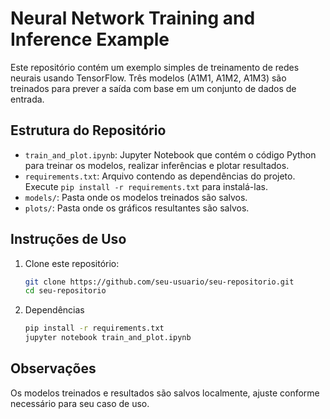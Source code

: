 # Neural Network Training and Inference Example

Este repositório contém um exemplo simples de treinamento de redes neurais usando TensorFlow. Três modelos (A1M1, A1M2, A1M3) são treinados para prever a saída com base em um conjunto de dados de entrada.

## Estrutura do Repositório

- `train_and_plot.ipynb`: Jupyter Notebook que contém o código Python para treinar os modelos, realizar inferências e plotar resultados.
- `requirements.txt`: Arquivo contendo as dependências do projeto. Execute `pip install -r requirements.txt` para instalá-las.
- `models/`: Pasta onde os modelos treinados são salvos.
- `plots/`: Pasta onde os gráficos resultantes são salvos.

## Instruções de Uso

1. Clone este repositório:

   ```bash
   git clone https://github.com/seu-usuario/seu-repositorio.git
   cd seu-repositorio

2. Dependências
   ```bash
   pip install -r requirements.txt
   jupyter notebook train_and_plot.ipynb


## Observações

Os modelos treinados e resultados são salvos localmente, ajuste conforme necessário para seu caso de uso.
